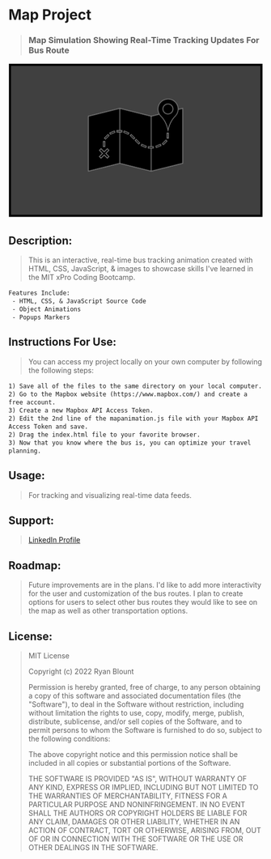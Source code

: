 # Map Project
> ### Map Simulation Showing Real-Time Tracking Updates For Bus Route

![Map Project](Images/Map-Image.png "Map Project")
<!-- <img src="Images/Map-Image.png" alt="Map Project" width="1000" height="600"> -->

## Description:
> This is an interactive, real-time bus tracking animation created with HTML, CSS, JavaScript, & images to showcase skills I've learned in the MIT xPro Coding Bootcamp.
   
    Features Include:  
     - HTML, CSS, & JavaScript Source Code  
     - Object Animations  
     - Popups Markers  

## Instructions For Use:
> You can access my project locally on your own computer by following the following steps:    

    1) Save all of the files to the same directory on your local computer.
    2) Go to the Mapbox website (https://www.mapbox.com/) and create a free account.
    3) Create a new Mapbox API Access Token.
    2) Edit the 2nd line of the mapanimation.js file with your Mapbox API Access Token and save.
    2) Drag the index.html file to your favorite browser.
    3) Now that you know where the bus is, you can optimize your travel planning.

## Usage:
> For tracking and visualizing real-time data feeds.  

## Support:
> [LinkedIn Profile](https://linkedin.com/in/ryanblount2)  

## Roadmap: 
> Future improvements are in the plans. I'd like to add more interactivity for the user and customization of the bus routes. I plan to create options for users to select other bus routes they would like to see on the map as well as other transportation options.

## License:
> MIT License
>
> Copyright (c) 2022 Ryan Blount
>
> Permission is hereby granted, free of charge, to any person obtaining a copy
> of this software and associated documentation files (the "Software"), to deal
> in the Software without restriction, including without limitation the rights
> to use, copy, modify, merge, publish, distribute, sublicense, and/or sell
> copies of the Software, and to permit persons to whom the Software is
> furnished to do so, subject to the following conditions:
>
> The above copyright notice and this permission notice shall be included in all
> copies or substantial portions of the Software.
>
> THE SOFTWARE IS PROVIDED "AS IS", WITHOUT WARRANTY OF ANY KIND, EXPRESS OR
> IMPLIED, INCLUDING BUT NOT LIMITED TO THE WARRANTIES OF MERCHANTABILITY,
> FITNESS FOR A PARTICULAR PURPOSE AND NONINFRINGEMENT. IN NO EVENT SHALL THE
> AUTHORS OR COPYRIGHT HOLDERS BE LIABLE FOR ANY CLAIM, DAMAGES OR OTHER
> LIABILITY, WHETHER IN AN ACTION OF CONTRACT, TORT OR OTHERWISE, ARISING FROM,
> OUT OF OR IN CONNECTION WITH THE SOFTWARE OR THE USE OR OTHER DEALINGS IN THE
> SOFTWARE.
